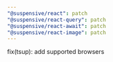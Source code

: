 ```yaml
---
"@suspensive/react": patch
"@suspensive/react-query": patch
"@suspensive/react-await": patch
"@suspensive/react-image": patch
---
```


fix(tsup): add supported browsers
